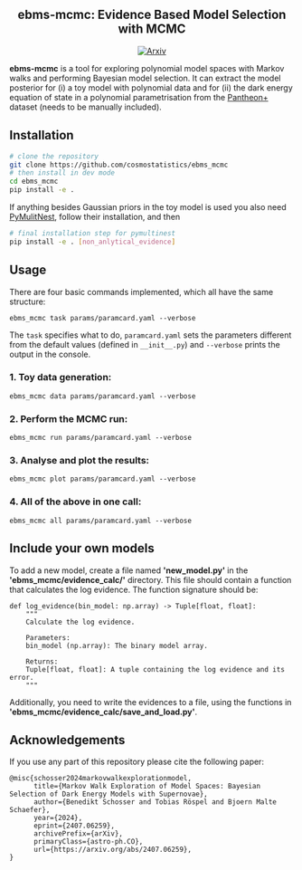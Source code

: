 <h2 align="center">ebms-mcmc: Evidence Based Model Selection with MCMC</h2>

<p align="center">
<a href="https://arxiv.org/abs/2407.06259"><img alt="Arxiv" src="https://img.shields.io/badge/arXiv-2407.06259-b31b1b.svg"></a>


**ebms-mcmc** is a tool for exploring polynomial model spaces with Markov walks and performing Bayesian model selection. It can extract the model posterior for (i) a toy model with polynomial data and for (ii) the dark energy equation of state in a polynomial parametrisation from the [Pantheon+][Pantheon+] dataset (needs to be manually included).

[Pantheon+]: https://github.com/PantheonPlusSH0ES/DataRelease

## Installation

```sh
# clone the repository
git clone https://github.com/cosmostatistics/ebms_mcmc
# then install in dev mode
cd ebms_mcmc
pip install -e .
```
If anything besides Gaussian priors in the toy model is used you also need [PyMulitNest][PyMulitNest], follow their installation, and then
```sh
# final installation step for pymultinest
pip install -e . [non_anlytical_evidence]
```

[PyMulitNest]: https://github.com/JohannesBuchner/PyMultiNest


## Usage
There are four basic commands implemented, which all have the same structure:
```
ebms_mcmc task params/paramcard.yaml --verbose
```
The ```task``` specifies what to do, ```paramcard.yaml``` sets the parameters different from the default values (defined in ```__init__.py```) and ```--verbose``` prints the output in the console.

### 1. Toy data generation:

```
ebms_mcmc data params/paramcard.yaml --verbose
```

### 2. Perform the MCMC run:

```
ebms_mcmc run params/paramcard.yaml --verbose
```

### 3. Analyse and plot the results:
```
ebms_mcmc plot params/paramcard.yaml --verbose
```

### 4. All of the above in one call:
```
ebms_mcmc all params/paramcard.yaml --verbose
```

## Include your own models

To add a new model, create a file named **'new_model.py'** in the **'ebms_mcmc/evidence_calc/'** directory. This file should contain a function that calculates the log evidence. The function signature should be:
```
def log_evidence(bin_model: np.array) -> Tuple[float, float]:
    """
    Calculate the log evidence.

    Parameters:
    bin_model (np.array): The binary model array.

    Returns:
    Tuple[float, float]: A tuple containing the log evidence and its error.
    """
```
Additionally, you need to write the evidences to a file, using the functions in **'ebms_mcmc/evidence_calc/save_and_load.py'**.

## Acknowledgements

If you use any part of this repository please cite the following paper:

```
@misc{schosser2024markovwalkexplorationmodel,
      title={Markov Walk Exploration of Model Spaces: Bayesian Selection of Dark Energy Models with Supernovae}, 
      author={Benedikt Schosser and Tobias Röspel and Bjoern Malte Schaefer},
      year={2024},
      eprint={2407.06259},
      archivePrefix={arXiv},
      primaryClass={astro-ph.CO},
      url={https://arxiv.org/abs/2407.06259}, 
}
```


